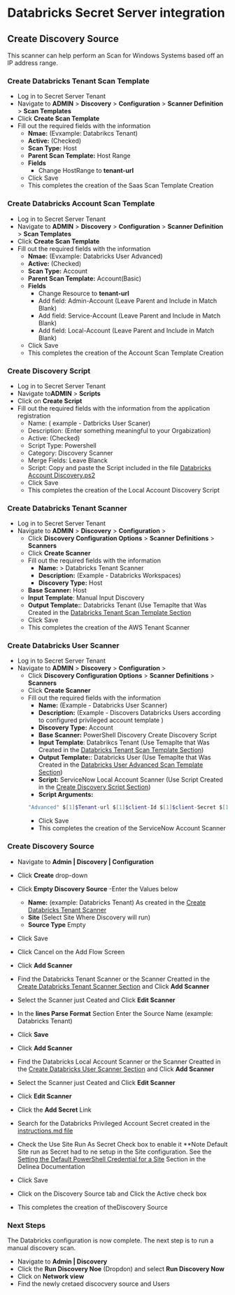 # Databricks Secret Server integration

## Create Discovery Source

This scanner can help perform an Scan for Windows Systems based off an IP address range.

### Create Databricks Tenant Scan Template

- Log in to Secret Server Tenant
- Navigate to **ADMIN** > **Discovery** > **Configuration** >   **Scanner Definition** > **Scan Templates** 
- Click **Create Scan Template**
- Fill out the required fields with the information
    - **Nmae:** (Evxample: Databrikcs Tenant)
    - **Active:** (Checked)
    - **Scan Type:** Host
    - **Parent Scan Template:** Host Range
    - **Fields**
        - Change HostRange to **tenant-url**
    - Click Save
    - This completes the creation of the Saas Scan Template Creation
 

### Create Databricks Account Scan Template

- Log in to Secret Server Tenant
- Navigate to **ADMIN** > **Discovery** > **Configuration** >   **Scanner Definition** > **Scan Templates** 
- Click **Create Scan Template**
- Fill out the required fields with the information
    - **Nmae:** (Evxample: Databricks User Advanced)
    - **Active:** (Checked)
    - **Scan Type:** Account
    - **Parent Scan Template:** Account(Basic)
    - **Fields**
        - Change Resource to **tenant-url**
        - Add field: Admin-Account (Leave Parent and Include in Match Blank)
        - Add field: Service-Account (Leave Parent and Include in Match Blank)
        - Add field: Local-Account (Leave Parent and Include in Match Blank)
    - Click Save
    - This completes the creation of the Account Scan Template Creation
 
### Create Discovery Script

- Log in to Secret Server Tenant
- Navigate to**ADMIN** > **Scripts**
- Click on **Create Script**
- Fill out the required fields with the information from the application registration
    - Name: ( example - Datbricks User Scaner)
    - Description: (Enter something meaningful to your Orgabization)
    - Active: (Checked)
    - Script Type: Powershell
    - Category: Discovery Scanner
    - Merge Fields: Leave Blanck
    - Script: Copy and paste the Script included in the file [Databricks Account Discovery.ps2](./DataBricks-Account-Discovery.ps1)
    - Click Save
    - This completes the creation of the Local Account Discovery Script

### Create Databricks Tenant Scanner

- Log in to Secret Server Tenant
- Navigate to **ADMIN** > **Discovery** > **Configuration** > 
    - Click **Discovery Configuration Options** > **Scanner Definitions** > **Scanners**
    - Click **Create Scanner**
    - Fill out the required fields with the information
        - **Name:** > Databricks Tenant Scanner 
        - **Description:** (Example - Databricks Workspaces)
        - **Discovery Type:**  Host
    - **Base Scanner:**  Host
    - **Input Template**: Manual Input Discovery
    - **Output Template:**: Databricks Tenant (Use Temaplte that Was Created in the [Databricks Tenant Scan Template Section](#create-databricks-tenant-scan-template)
    - Click Save
    - This completes the creation of the AWS Tenant Scanner

### Create Databricks User Scanner

- Log in to Secret Server Tenant
- Navigate to **ADMIN** > **Discovery** > **Configuration** > 
    - Click **Discovery Configuration Options** > **Scanner Definitions** > **Scanners**
    - Click **Create Scanner**
    - Fill out the required fields with the information
        - **Name:** (Example - Databricks User Scanner) 
        - **Description:** (Example - Discovers Databricks Users according to configured privileged account template )
        - **Discovery Type:**  Account
        - **Base Scanner:** PowerShell Discovery Create Discovery Script
        - **Input Template**: Databrikcs Tenant (Use Temaplte that Was Created in the [Databricks Tenant Scan Template Section](#create-aws-tenant-scan-template))
        - **Output Template:**: Databricks User  (Use Temaplte that Was Created in the [Databricks User Advanced Scan Template Section](#create-databricks-account-scan-template))
        - **Script:** ServiceNow Local Account Scanner (Use Script Created in the [Create Discovery Script Section](#create-discovery-script))
        - **Script Arguments:** 
        ``` powershell
        "Advanced" $[1]$Tenant-url $[1]$client-Id $[1]$client-Secret $[1]$Admin-Criteria $[1]$SVC-Account-Criteria $[1]$Domain-Acct-Criteria
        ```
        - Click Save
        - This completes the creation of the ServiceNow Account Scanner

### Create Discovery Source

- Navigate to **Admin | Discovery | Configuration**
- Click **Create** drop-down
- Click **Empty Discovery Source**
-Enter the Values below
    - **Name:** (example: Databricks Tenant) As created in the [Create Databricks Tenant Scanner](#create-databricks-tenant-scanner)
    - **Site** (Select Site Where Discovery will run)
    - **Source Type** Empty
- Click Save
- Click Cancel on the Add Flow Screen
- Click **Add Scanner**
- Find the Databricks Tenant Scanner or the Scanner Creatted in the [Create Databricks Tenant Scanner Section](#create-databricks-tenant-scanner) and Click **Add Scanner**
- Select the Scanner just Ceated and Click **Edit Scanner**
- In the **lines Parse Format** Section Enter the Source Name (example: Databricks Tenant)
- Click **Save**

- Click **Add Scanner**
- Find the Databricks Local Account Scanner  or the Scanner Creatted in the [Create Databricks User Scanner Section](#create-databricks-user-scanner) and Click **Add Scanner**
- Select the Scanner just Ceated and Click **Edit Scanner**
- Click **Edit Scanner**
- Click the **Add Secret** Link
- Search for the Databricks Privileged Account Secret created in the [instructions.md file](../instructions.md#create-secret-in-secret-server-for-the-databrikcs-privileged-account)
- Check the Use Site Run As Secret Check box to enable it
    **Note Default Site run as Secret had to ne setup in the Site configuration.
    See the [Setting the Default PowerShell Credential for a Site](https://docs.delinea.com/online-help/secret-server/authentication/secret-based-credentials-for-scripts/index.htm?Highlight=site) Section in the Delinea Documentation
- Click Save
- Click on the Discovery Source tab and Click the Active check box
- This completes the creation of theDiscovery Source


### Next Steps

 The Databricks configuration is now complete.  The next step is to run a manual discovery scan.
- Navigate to  **Admin | Discovery**
- Click the **Run Discovery Noe** (Dropdon) and select **Run Discovery Now**
- Click on  **Network view** 
- Find the newly cretaed discocvery source and Users


